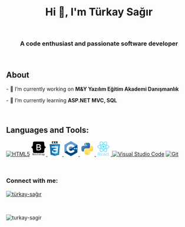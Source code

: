 <h1 align="center">Hi 👋, I'm Türkay Sağır</h1><br>
<h3 align="center">A code enthusiast and passionate software developer</h3><br>

<h2 align="left">About</h2>
<p align="left">- 🔭 I’m currently working on <b>M&Y Yazılım Eğitim Akademi Danışmanlık</b></p>
<p align="left">- 🌱 I’m currently learning <b>ASP.NET MVC, SQL</b></p><br>

<h2 align="left">Languages and Tools:</h2>
<p align="left">
<a href="https://www.w3.org/TR/html5/" target="_blank" title="HTML5"><img src="https://github.com/get-icon/geticon/raw/master/icons/html-5.svg" alt="HTML5" width="40" height="40"></a>
<a href="https://getbootstrap.com" target="_blank" rel="noreferrer"> <img src="https://raw.githubusercontent.com/devicons/devicon/master/icons/bootstrap/bootstrap-plain-wordmark.svg" alt="bootstrap" width="40" height="40"/> </a>
<a href="https://www.w3schools.com/css/" target="_blank" rel="noreferrer"> <img src="https://raw.githubusercontent.com/devicons/devicon/master/icons/css3/css3-original-wordmark.svg" alt="css3" width="40" height="40"/> </a>
<a href="https://www.w3schools.com/cpp/" target="_blank" rel="noreferrer"> <img src="https://raw.githubusercontent.com/devicons/devicon/master/icons/cplusplus/cplusplus-original.svg" alt="cplusplus" width="40" height="40"/> </a>
<a href="https://www.python.org" target="_blank" rel="noreferrer"> <img src="https://raw.githubusercontent.com/devicons/devicon/master/icons/python/python-original.svg" alt="python" width="40" height="40"/> </a> 
<a href="https://reactjs.org/" target="_blank" rel="noreferrer"> <img src="https://raw.githubusercontent.com/devicons/devicon/master/icons/react/react-original-wordmark.svg" alt="react" width="40" height="40"/> </a>
<a href="https://code.visualstudio.com/" target="_blank" title="Visual Studio Code"><img src="https://github.com/get-icon/geticon/raw/master/icons/visual-studio-code.svg" alt="Visual Studio Code" width="40" height="40"></a>
<a href="https://git-scm.com/" target="_blank" title="Git"><img src="https://github.com/get-icon/geticon/raw/master/icons/git-icon.svg" alt="Git" width="40" height="40"></a>
</p><br>

<h3 align="left">Connect with me:</h3>
<p align="left">
<a href="https://linkedin.com/in/türkay-sağır" target="_blank"><img align="center" src="https://raw.githubusercontent.com/rahuldkjain/github-profile-readme-generator/master/src/images/icons/Social/linked-in-alt.svg" alt="türkay-sağır" height="40" width="40" /></a>
</p><br>

<p align="left"><img align="center" src="https://github-readme-stats.vercel.app/api/top-langs/?username=turkay-sagir&layout=compact" alt="turkay-sagir" /></p>
